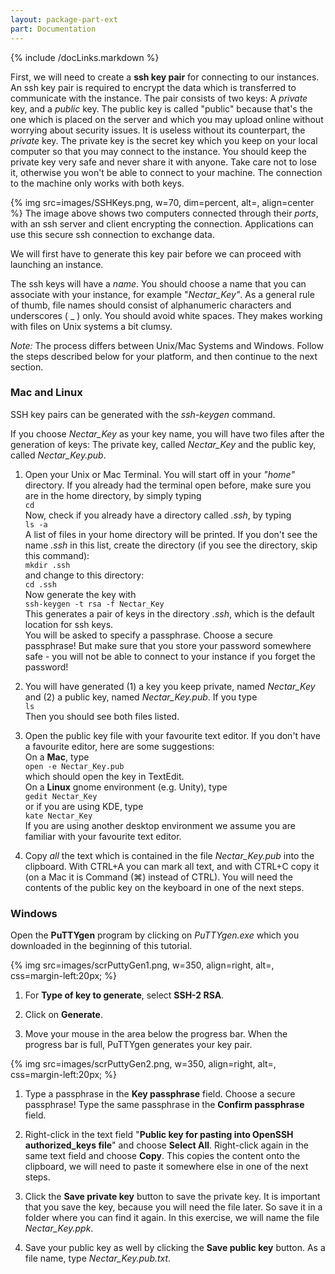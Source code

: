 ```yaml
---
layout: package-part-ext
part: Documentation
---
```

{% include /docLinks.markdown %}

First, we will need to create a **ssh key pair** for connecting to our instances. An ssh key pair is required to encrypt the data which is transferred to communicate with the instance. The pair consists of two keys: A *private* key, and a *public* key.  The public key is called "public" because that's the one which is placed on the server and which you may upload online without worrying about security issues. It is useless without its counterpart, the *private* key. The private key is the secret key which you keep on your local computer so that you may connect to the instance. You should keep the private key very safe and never share it with anyone. Take care not to lose it, otherwise you won't be able to connect to your machine. The connection to the machine only works with both keys.

{% img src=images/SSHKeys.png, w=70, dim=percent, alt=, align=center %}
The image above shows two computers connected through their *ports*, with an ssh server and client encrypting the connection. Applications can use this secure ssh connection to exchange data. 

We will first have to generate this key pair before we can proceed with launching an instance.

The ssh keys will have a *name*. You should choose a name that you can associate with your instance, for example "*Nectar_Key"*. As a general rule of thumb, file names should consist of alphanumeric characters and underscores ( _ ) only. You should avoid white spaces. They makes working with files on Unix systems a bit clumsy.

*Note:* The process differs between Unix/Mac Systems and Windows. Follow the steps described below for your platform, and then continue to the next section.

### Mac and Linux

SSH key pairs can be generated with the *ssh-keygen* command.

If you choose *Nectar_Key* as your key name, you will have two files after the generation of keys: The private key, called *Nectar_Key* and the public key, called *Nectar_Key.pub*.

1. Open your Unix or Mac Terminal. You will start off in your *"home"* directory. If you already had the terminal open before, make sure you are in the home directory, by simply typing     
```cd```    
Now, check if you already have a directory called *.ssh*, by typing    
```ls -a```    
A list of files in your home directory will be printed. If you don't see the name *.ssh* in this list, create the directory (if you see the directory, skip this command):    
```mkdir .ssh```    
and change to this directory:    
```cd .ssh```     
Now generate the key with    
```ssh-keygen -t rsa -f Nectar_Key```    
This generates a pair of keys in the directory *.ssh*, which is the default location for ssh keys.    
You will be asked to specify a passphrase. Choose a secure passphrase! But make sure that you store your password somewhere safe - you will not be able to connect to your instance if you forget the password!
 
2. You will have generated (1) a key you keep private, named *Nectar_Key* and (2) a public key, named *Nectar_Key.pub*. If you type    
```ls```    
Then you should see both files listed.

3. Open the public key file with your favourite text editor. If you don't have a favourite editor, here are some suggestions:    
On a **Mac**, type    
```open -e Nectar_Key.pub```    
which should open the key in TextEdit.     
On a **Linux** gnome environment (e.g. Unity), type    
```gedit Nectar_Key```    
or if you are using KDE, type     
```kate Nectar_Key```    
If you are using another desktop environment we assume you are familiar with your favourite text editor.

4. Copy *all* the text which is contained in the file *Nectar_Key.pub* into the clipboard. With CTRL+A you can mark all text, and with CTRL+C copy it (on a Mac it is Command (⌘) instead of CTRL). You will need the contents of the public key on the keyboard in one of the next steps. 


### Windows

Open the **PuTTYgen** program by clicking on *PuTTYgen.exe* which you downloaded in the beginning of this tutorial.

{% img src=images/scrPuttyGen1.png, w=350, align=right, alt=, css=margin-left:20px; %}


1. For **Type of key to generate**, select **SSH-2 RSA**.

2. Click on **Generate**. 

3. Move your mouse in the area below the progress bar. When the progress bar is full, PuTTYgen generates your key pair.

<p style="clear:both"></p>

{% img src=images/scrPuttyGen2.png, w=350, align=right, alt=, css=margin-left:20px; %}

1. Type a passphrase in the **Key passphrase** field. Choose a secure passphrase! Type the same passphrase in the **Confirm passphrase** field.

2. Right-click in the text field "**Public key for pasting into OpenSSH authorized_keys file**" and choose **Select All**. Right-click again in the same text field and choose **Copy**. This copies the content onto the clipboard, we will need to paste it somewhere else in one of the next steps.

3. Click the **Save private key** button to save the private key. It is important that you save the key, because you will need the file later. So save it in a folder where you can find it again. In this exercise, we will name the file *Nectar_Key.ppk*. 

4. Save your public key as well by clicking the **Save public key** button. As a file name, type *Nectar_Key.pub.txt*.




